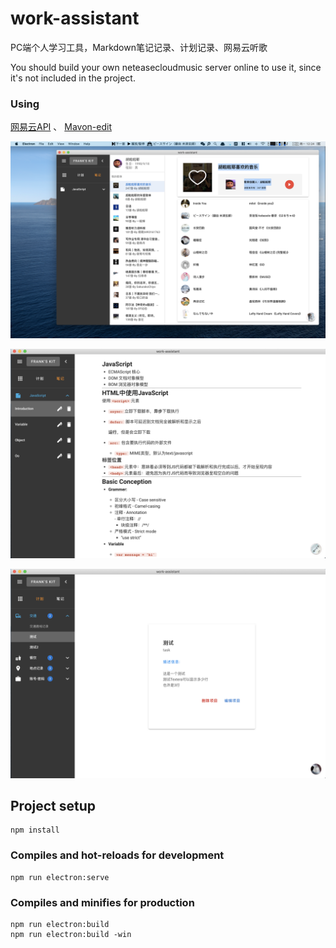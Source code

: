 # work-assistant

PC端个人学习工具，Markdown笔记记录、计划记录、网易云听歌

You should build your own neteasecloudmusic server online to use it, since it's not included in the project.

### Using
[网易云API](https://binaryify.github.io/NeteaseCloudMusicApi/#/?id=neteasecloudmusicapi)
、
[Mavon-edit](https://github.com/hinesboy/mavonEditor)

![avatar](./img/music.png)

![avatar](./img/note.png)

![avatar](./img/schedule.png)

## Project setup
```
npm install
```

### Compiles and hot-reloads for development
```
npm run electron:serve
```

### Compiles and minifies for production
```
npm run electron:build
npm run electron:build -win
```
